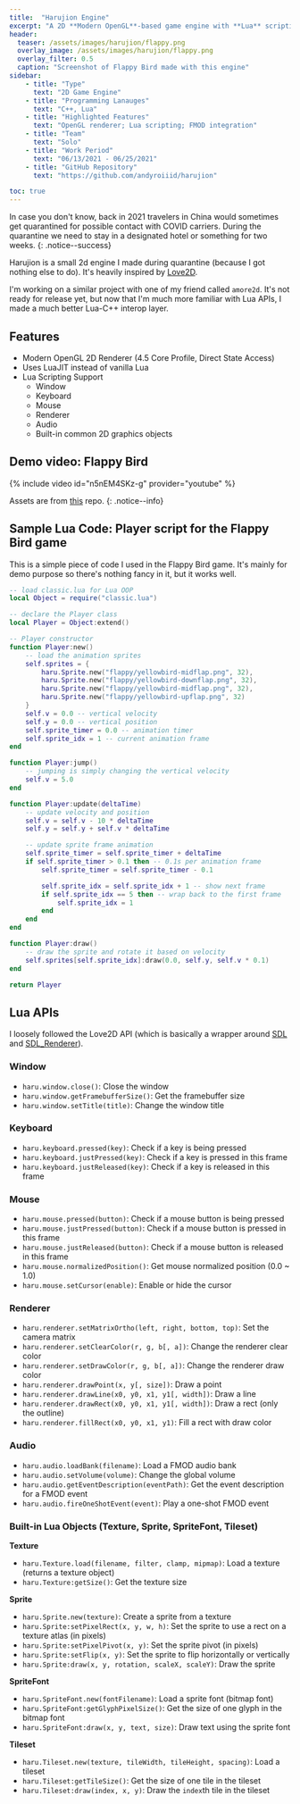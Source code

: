 ```yaml
---
title:  "Harujion Engine"
excerpt: "A 2D **Modern OpenGL**-based game engine with **Lua** scripting support. Heavily inspired by **Love2D**."
header:
  teaser: /assets/images/harujion/flappy.png
  overlay_image: /assets/images/harujion/flappy.png
  overlay_filter: 0.5
  caption: "Screenshot of Flappy Bird made with this engine"
sidebar:
    - title: "Type"
      text: "2D Game Engine"
    - title: "Programming Lanauges"
      text: "C++, Lua"
    - title: "Highlighted Features"
      text: "OpenGL renderer; Lua scripting; FMOD integration"
    - title: "Team"
      text: "Solo"
    - title: "Work Period"
      text: "06/13/2021 - 06/25/2021"
    - title: "GitHub Repository"
      text: "https://github.com/andyroiiid/harujion"

toc: true
---
```


In case you don't know, back in 2021 travelers in China would sometimes get quarantined for possible contact with COVID carriers. During the quarantine we need to stay in a designated hotel or something for two weeks.
{: .notice--success}

Harujion is a small 2d engine I made during quarantine (because I got nothing else to do). It's heavily inspired by [Love2D](https://love2d.org/).

I'm working on a similar project with one of my friend called `amore2d`. It's not ready for release yet, but now that I'm much more familiar with Lua APIs, I made a much better Lua-C++ interop layer.

## Features

- Modern OpenGL 2D Renderer (4.5 Core Profile, Direct State Access)
- Uses LuaJIT instead of vanilla Lua
- Lua Scripting Support
  - Window
  - Keyboard
  - Mouse
  - Renderer
  - Audio
  - Built-in common 2D graphics objects

## Demo video: Flappy Bird

{% include video id="n5nEM4SKz-g" provider="youtube" %}

Assets are from [this](https://github.com/sourabhv/FlapPyBird) repo.
{: .notice--info}

## Sample Lua Code: Player script for the Flappy Bird game

This is a simple piece of code I used in the Flappy Bird game. It's mainly for demo purpose so there's nothing fancy in it, but it works well.

```lua
-- load classic.lua for Lua OOP
local Object = require("classic.lua")

-- declare the Player class
local Player = Object:extend()

-- Player constructor
function Player:new()
    -- load the animation sprites
    self.sprites = {
        haru.Sprite.new("flappy/yellowbird-midflap.png", 32),
        haru.Sprite.new("flappy/yellowbird-downflap.png", 32),
        haru.Sprite.new("flappy/yellowbird-midflap.png", 32),
        haru.Sprite.new("flappy/yellowbird-upflap.png", 32)
    }
    self.v = 0.0 -- vertical velocity
    self.y = 0.0 -- vertical position
    self.sprite_timer = 0.0 -- animation timer
    self.sprite_idx = 1 -- current animation frame
end

function Player:jump()
    -- jumping is simply changing the vertical velocity
    self.v = 5.0
end

function Player:update(deltaTime)
    -- update velocity and position
    self.v = self.v - 10 * deltaTime
    self.y = self.y + self.v * deltaTime

    -- update sprite frame animation
    self.sprite_timer = self.sprite_timer + deltaTime
    if self.sprite_timer > 0.1 then -- 0.1s per animation frame
        self.sprite_timer = self.sprite_timer - 0.1

        self.sprite_idx = self.sprite_idx + 1 -- show next frame
        if self.sprite_idx == 5 then -- wrap back to the first frame
            self.sprite_idx = 1
        end
    end
end

function Player:draw()
    -- draw the sprite and rotate it based on velocity
    self.sprites[self.sprite_idx]:draw(0.0, self.y, self.v * 0.1)
end

return Player
```

## Lua APIs

I loosely followed the Love2D API (which is basically a wrapper around [SDL](https://www.libsdl.org/) and [SDL_Renderer](https://wiki.libsdl.org/SDL2/SDL_Renderer)).

### Window

- `haru.window.close()`: Close the window
- `haru.window.getFramebufferSize()`: Get the framebuffer size
- `haru.window.setTitle(title)`: Change the window title

### Keyboard

- `haru.keyboard.pressed(key)`: Check if a key is being pressed
- `haru.keyboard.justPressed(key)`: Check if a key is pressed in this frame
- `haru.keyboard.justReleased(key)`: Check if a key is released in this frame

### Mouse

- `haru.mouse.pressed(button)`: Check if a mouse button is being pressed
- `haru.mouse.justPressed(button)`: Check if a mouse button is pressed in this frame
- `haru.mouse.justReleased(button)`: Check if a mouse button is released in this frame
- `haru.mouse.normalizedPosition()`: Get mouse normalized position (0.0 ~ 1.0)
- `haru.mouse.setCursor(enable)`: Enable or hide the cursor

### Renderer

- `haru.renderer.setMatrixOrtho(left, right, bottom, top)`: Set the camera matrix
- `haru.renderer.setClearColor(r, g, b[, a])`: Change the renderer clear color
- `haru.renderer.setDrawColor(r, g, b[, a])`: Change the renderer draw color
- `haru.renderer.drawPoint(x, y[, size])`: Draw a point
- `haru.renderer.drawLine(x0, y0, x1, y1[, width])`: Draw a line
- `haru.renderer.drawRect(x0, y0, x1, y1[, width])`: Draw a rect (only the outline)
- `haru.renderer.fillRect(x0, y0, x1, y1)`: Fill a rect with draw color

### Audio

- `haru.audio.loadBank(filename)`: Load a FMOD audio bank
- `haru.audio.setVolume(volume)`: Change the global volume
- `haru.audio.getEventDescription(eventPath)`: Get the event description for a FMOD event
- `haru.audio.fireOneShotEvent(event)`: Play a one-shot FMOD event

### Built-in Lua Objects (Texture, Sprite, SpriteFont, Tileset)

**Texture**

- `haru.Texture.load(filename, filter, clamp, mipmap)`: Load a texture (returns a texture object)
- `haru.Texture:getSize()`: Get the texture size

**Sprite**

- `haru.Sprite.new(texture)`: Create a sprite from a texture
- `haru.Sprite:setPixelRect(x, y, w, h)`: Set the sprite to use a rect on a texture atlas (in pixels)
- `haru.Sprite:setPixelPivot(x, y)`: Set the sprite pivot (in pixels)
- `haru.Sprite:setFlip(x, y)`: Set the sprite to flip horizontally or vertically
- `haru.Sprite:draw(x, y, rotation, scaleX, scaleY)`: Draw the sprite

**SpriteFont**

- `haru.SpriteFont.new(fontFilename)`: Load a sprite font (bitmap font)
- `haru.SpriteFont:getGlyphPixelSize()`: Get the size of one glyph in the bitmap font
- `haru.SpriteFont:draw(x, y, text, size)`: Draw text using the sprite font

**Tileset**

- `haru.Tileset.new(texture, tileWidth, tileHeight, spacing)`: Load a tileset
- `haru.Tileset:getTileSize()`: Get the size of one tile in the tileset
- `haru.Tileset:draw(index, x, y)`: Draw the `index`th tile in the tileset
